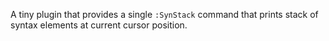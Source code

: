 A tiny plugin that provides a single `:SynStack` command that prints stack of
syntax elements at current cursor position.
